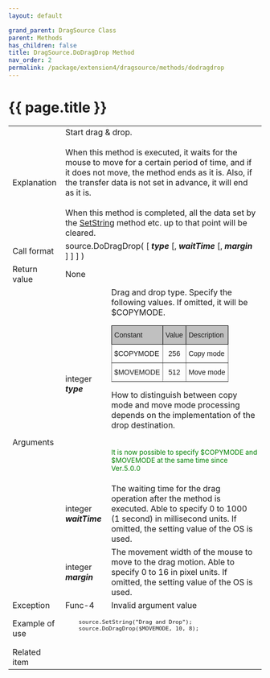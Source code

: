 ```yaml
---
layout: default

grand_parent: DragSource Class
parent: Methods
has_children: false
title: DragSource.DoDragDrop Method
nav_order: 2
permalink: /package/extension4/dragsource/methods/dodragdrop
---
```

# {{ page.title }}


<table>
  <tr>
    <td>Explanation</td>
    <td colspan="2">Start drag & drop.<br><br>When this method is executed, it waits for the mouse to move for a certain period of time, and if it does not move, the method ends as it is. Also, if the transfer data is not set in advance, it will end as it is.<br><br>When this method is completed, all the data set by the <a href="/package/extension4/dragsource/methods/setstring">SetString</a> method etc. up to that point will be cleared.</td>
  </tr>
  <tr>
    <td>Call format</td>
    <td colspan="2">source.DoDragDrop( [ <b><i>type</i></b> [, <b><i>waitTime</i></b> [, <b><i>margin</i></b> ] ] ] )</td>
  </tr>
  <tr>
    <td>Return value</td>
    <td colspan="2">None</td>
  </tr>  
  <tr>
    <td rowspan="3">Arguments</td>
    <td>integer <b><i>type</i></b></td>
    <td>Drag and drop type. Specify the following values. If omitted, it will be $COPYMODE.<br>
    <style type="text/css">
.tg  {border-collapse:collapse;border-spacing:0;}
.tg td{border-color:black;border-style:solid;border-width:1px;font-family:Arial, sans-serif;font-size:14px;
  overflow:hidden;padding:10px 5px;word-break:normal;}
.tg th{border-color:black;border-style:solid;border-width:1px;font-family:Arial, sans-serif;font-size:14px;
  font-weight:normal;overflow:hidden;padding:10px 5px;word-break:normal;}
.tg .tg-npz6{background-color:#c0c0c0;border-color:#000000;text-align:center;vertical-align:top}
.tg .tg-c3ow{border-color:inherit;text-align:center;vertical-align:top}
.tg .tg-f7v4{background-color:#c0c0c0;border-color:#000000;text-align:left;vertical-align:top}
.tg .tg-0pky{border-color:inherit;text-align:left;vertical-align:top}
</style>
<table class="tg">
<thead>
  <tr>
    <th class="tg-f7v4">Constant</th>
    <th class="tg-npz6">Value</th>
    <th class="tg-f7v4">Description</th>
  </tr>
</thead>
<tbody>
  <tr>
    <td class="tg-0pky">$COPYMODE</td>
    <td class="tg-c3ow">256</td>
    <td class="tg-0pky">Copy mode</td>
  </tr>
  <tr>
    <td class="tg-0pky">$MOVEMODE</td>
    <td class="tg-c3ow">512</td>
    <td class="tg-0pky">Move mode</td>
  </tr>
</tbody>
</table>

How to distinguish between copy mode and move mode processing depends on the implementation of the drop destination.

<br><small><span style="color:green">It is now possible to specify $COPYMODE and $MOVEMODE at the same time since Ver.5.0.0</span></small>

</td>
  </tr>
  <tr>
    <td>integer <b><i>waitTime</i></b></td>
    <td>The waiting time for the drag operation after the method is executed. Able to specify 0 to 1000 (1 second) in millisecond units. If omitted, the setting value of the OS is used.</td>
  </tr>
  <tr>
    <td>integer <b><i>margin</i></b></td>
    <td>The movement width of the mouse to move to the drag motion. Able to specify 0 to 16 in pixel units. If omitted, the setting value of the OS is used.</td>
  </tr>
  <tr>
    <td>Exception</td>
    <td>Func-4</td>
    <td>Invalid argument value</td>
  </tr>
  <tr>
    <td>Example of use</td>
    <td colspan="2"><code><pre>
    source.SetString("Drag and Drop");
    source.DoDragDrop($MOVEMODE, 10, 8);
    </pre></code></td>
  </tr>
  <tr>
    <td>Related item</td>
    <td colspan="2"></td>
  </tr>
</table>